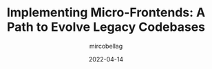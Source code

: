 ---
author: mircobellag
date: 2022-04-14
publisher: thepracticaldev
tags:
  - refactoring
  - maintenance
  - micro-frontends
target_url: https://dev.to/mbellagamba/implementing-micro-frontends-a-path-to-evolve-legacy-codebases-4e37
title: "Implementing Micro-Frontends: A Path to Evolve Legacy Codebases"
---